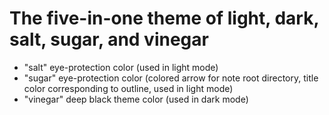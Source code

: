 # The five-in-one theme of light, dark, salt, sugar, and vinegar

* "salt" eye-protection color (used in light mode)
* "sugar" eye-protection color (colored arrow for note root directory, title color corresponding to outline, used in light mode)
* "vinegar" deep black theme color (used in dark mode)



